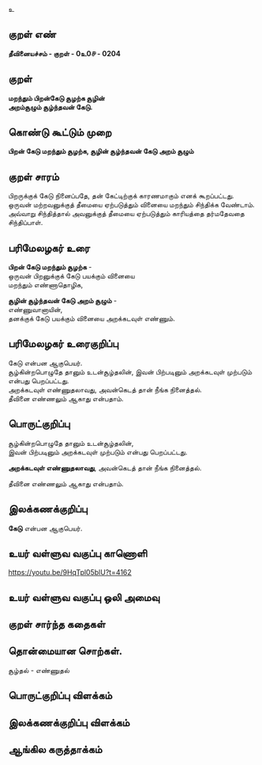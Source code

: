 உ

## குறள் எண் 

**தீவினையச்சம் - குறள் - 0உ0௪ - 0204**  

## குறள் 

**மறந்தும் பிறன்கேடு சூழற்க சூழின்  
அறம்சூழும் சூழ்ந்தவன் கேடு.**

## கொண்டு கூட்டும் முறை

**பிறன் கேடு மறந்தும் சூழற்க, சூழின் சூழ்ந்தவன் கேடு அறம் சூழும்**

## குறள் சாரம் 

பிறருக்குக் கேடு நினைப்பதே, தன் கேட்டிற்குக் காரணமாகும் எனக் கூறப்பட்டது.    
ஒருவன் மற்றவனுக்குத் தீமையை ஏற்படுத்தும் வினையை மறந்தும் சிந்திக்க வேண்டாம். அவ்வாறு சிந்தித்தால் அவனுக்குத் தீமையை ஏற்படுத்தும் காரியத்தை தர்மதேவதை சிந்திப்பாள்.

## பரிமேலழகர் உரை

**பிறன் கேடு மறந்தும் சூழற்க** -  
ஒருவன் பிறனுக்குக் கேடு பயக்கும் வினையை  
மறந்தும் எண்ணாதொழிக,  

**சூழின் சூழ்ந்தவன் கேடு அறம் சூழும்** -  
எண்ணுவானாயின்,  
தனக்குக் கேடு பயக்கும் வினையை அறக்கடவுள் எண்ணும்.   

## பரிமேலழகர் உரைகுறிப்பு   

கேடு என்பன ஆகுபெயர்.  
சூழ்கின்றபொழுதே தானும் உடன்சூழ்தலின், இவன் பிற்படினும் அறக்கடவுள் முற்படும் என்பது பெறப்பட்டது.  
அறக்கடவுள் எண்ணுதலாவது, அவன்கெடத் தான் நீங்க நினைத்தல்.  
தீவினை எண்ணலும் ஆகாது என்பதாம்.  

## பொருட்குறிப்பு 

சூழ்கின்றபொழுதே தானும் உடன்சூழ்தலின்,  
இவன் பிற்படினும் அறக்கடவுள் முற்படும் என்பது பெறப்பட்டது.  

**அறக்கடவுள் எண்ணுதலாவது**, அவன்கெடத் தான் நீங்க நினைத்தல்.  

தீவினை எண்ணலும் ஆகாது என்பதாம்.  

## இலக்கணக்குறிப்பு  

**கேடு** என்பன ஆகுபெயர்.  

## உயர் வள்ளுவ வகுப்பு காணொளி

https://youtu.be/9HqTpl05blU?t=4162

## உயர் வள்ளுவ வகுப்பு ஒலி அமைவு 

 
## குறள் சார்ந்த கதைகள் 


## தொன்மையான சொற்கள்.  

சூழ்தல் - எண்ணுதல் 

## பொருட்குறிப்பு விளக்கம்


## இலக்கணக்குறிப்பு விளக்கம்


## ஆங்கில கருத்தாக்கம் 


